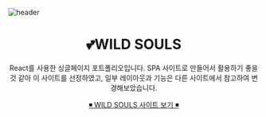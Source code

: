 ![header](https://capsule-render.vercel.app/api?type=waving&color=0:ffaf79,50:ff5c57,100:ffbbb1&height=190&section=header&text=spa%20app&fontColor=fff&fontSize=65&fontAlignY=40)

<div align=center>
  
# 💕WILD SOULS

React를 사용한 싱글페이지 포트폴리오입니다.
SPA 사이트로 만들어서 활용하기 좋을 것 같아 이 사이트를 선정하였고,
일부 레이아웃과 기능은 다른 사이트에서 참고하여 변경해보았습니다.


<a href="https://kum1416.github.io/spa-app/">◾ WILD SOULS 사이트 보기  ◾</a>



</div>

